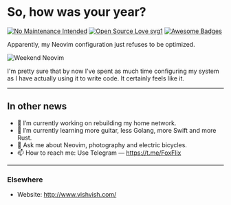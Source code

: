 # So, how was your year?

[![No Maintenance Intended](http://unmaintained.tech/badge.svg)](http://unmaintained.tech/) [![Open Source Love svg1](https://badges.frapsoft.com/os/v1/open-source.svg?v=103)](https://github.com/ellerbrock/open-source-badges/) [![Awesome Badges](https://img.shields.io/badge/badges-awesome-green.svg)](https://github.com/Naereen/badges)

Apparently, my Neovim configuration just refuses to be optimized.

![Weekend Neovim](assets/terminal.gif)

I'm pretty sure that by now I've spent as much time configuring my system as I have actually using it to write code. It certainly feels like it.

---
## In other news

- 🔭 I’m currently working on rebuilding my home network.
- 🌱 I’m currently learning more guitar, less Golang, more Swift and more Rust.
- 💬 Ask me about Neovim, photography and electric bicycles.
- 📫 How to reach me: Use Telegram — https://t.me/FoxFlix

---
### Elsewhere

- Website: http://www.vishvish.com/
